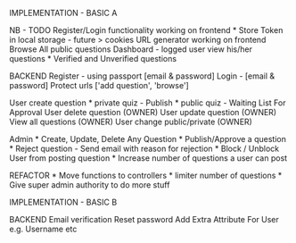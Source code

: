IMPLEMENTATION - BASIC A

NB - TODO 
    Register/Login functionality working on frontend
        * Store Token in local storage - future > cookies
    URL generator working on frontend
    Browse All public questions
    Dashboard - logged user view his/her questions
        * Verified and Unverified questions


BACKEND 
Register - using passport [email & password]
Login - [email & password]
Protect urls ['add question', 'browse']

User create question
    * private quiz - Publish
    * public quiz - Waiting List For Approval
User delete question (OWNER)
User update question (OWNER)
View all questions (OWNER)
User change public/private (OWNER)

Admin 
    * Create, Update, Delete Any Question
    * Publish/Approve a question
    * Reject question - Send email with reason for rejection
    * Block / Unblock User from posting question
    * Increase number of questions a user can post

REFACTOR
    * Move functions to controllers
    * limiter number of questions
    * Give super admin authority to do more stuff

IMPLEMENTATION - BASIC B

BACKEND 
Email verification
Reset password 
Add Extra Attribute For User 
    e.g. Username etc


